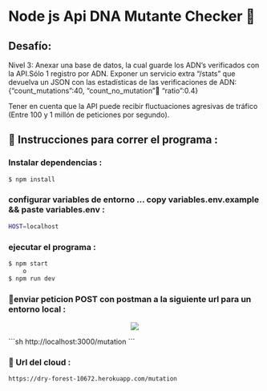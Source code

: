 # Node js Api DNA Mutante Checker 🧬


## Desafío:

Nivel 3:
Anexar una base de datos, la cual guarde los ADN’s verificados con la API.Sólo 1 registro por ADN.
Exponer un servicio extra “/stats” que devuelva un JSON con las estadísticas de las verificaciones de ADN: {“count_mutations”:40, “count_no_mutation”:100: “ratio”:0.4}

Tener en cuenta que la API puede recibir fluctuaciones agresivas de tráfico (Entre 100 y 1
millón de peticiones por segundo).

## 📝 Instrucciones para correr el programa : 

### Instalar dependencias :
```sh
$ npm install
```

### configurar variables de entorno ... copy variables.env.example && paste variables.env :
```sh example your host
HOST=localhost
```

### ejecutar el programa :
```sh
$ npm start
    o 
$ npm run dev
```

### 🚀enviar peticion POST con postman  a la siguiente url para un entorno local :
<p align="center"><img src="https://github.com/Kuteji/jobs/blob/master/public/img/peticion-example.jpg"></p>
```sh
http://localhost:3000/mutation
```


### 💭 Url del cloud :
```sh
https://dry-forest-10672.herokuapp.com/mutation
```

